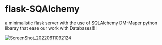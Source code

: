 # flask-SQAlchemy
a minimalistic flask server with the use of SQLAlchemy DM-Maper python libaray that ease our work with Databases!!!!

![ScreenShot_20220611092124](https://user-images.githubusercontent.com/67198296/173170670-699a2240-c9a8-4f13-ad7c-a0e63f2857a5.png)
